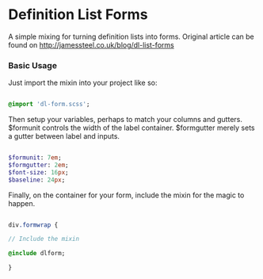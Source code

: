 Definition List Forms
=====================

A simple mixing for turning definition lists into forms. Original article can be found on http://jamessteel.co.uk/blog/dl-list-forms

### Basic Usage

Just import the mixin into your project like so:

```sass

@import 'dl-form.scss';

```

Then setup your variables, perhaps to match your columns and gutters. $formunit controls the width of the label container. $formgutter merely sets a gutter between label and inputs.

```sass

$formunit: 7em;
$formgutter: 2em;
$font-size: 16px;
$baseline: 24px;

```

Finally, on the container for your form, include the mixin for the magic to happen.

```sass

div.formwrap {

// Include the mixin

@include dlform;

}

```

